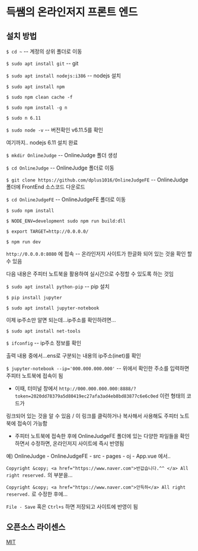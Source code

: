 # 득쌤의 온라인저지 프론트 엔드

## 설치 방법

`$ cd ~` -- 계정의 상위 폴더로 이동

`$ sudo apt install git` -- git 

`$ sudo apt install nodejs:i386` -- nodejs 설치

`$ sudo apt install npm`

`$ sudo npm clean cache -f`

`$ sudo npm install -g n`

`$ sudo n 6.11`

`$ sudo node -v` -- 버전확인 v6.11.5를 확인

여기까지.. nodejs 6.11 설치 완료

`$ mkdir OnlineJudge` -- OnlineJudge 폴더 생성

`$ cd OnlineJudge` -- OnlineJudge 폴더로 이동

`$ git clone https://github.com/dplus1016/OnlineJudgeFE` -- OnlineJudge 폴더에 FrontEnd 소스코드 다운로드

`$ cd OnlineJudgeFE` -- OnlineJudgeFE 폴더로 이동

`$ sudo npm install` 

`$ NODE_ENV=development sudo npm run build:dll`

`$ export TARGET=http://0.0.0.0/`

`$ npm run dev`

`http://0.0.0.0:8080` 에 접속 -- 온라인저지 사이트가 한글화 되어 있는 것을 확인 할 수 있음

다음 내용은 주피터 노트북을 활용하여 실시간으로 수정할 수 있도록 하는 것임

`$ sudo apt install python-pip` -- pip 설치

`$ pip install jupyter`

`$ sudo apt install jupyter-notebook`

이제 ip주소만 알면 되는데...ip주소를 확인하려면...

`$ sudo apt install net-tools` 

`$ ifconfig` -- ip주소 정보를 확인

출력 내용 중에서...ens로 구분되는 내용의 ip주소(inet)를 확인

`$ jupyter-notebook --ip='000.000.000.000'` -- 위에서 확인한 주소를 입력하면 주피터 노트북에 접속이 됨

- 이때, 터미널 창에서 `http://000.000.000.000:8888/?token=2020dd78379a5d80419ec27afa3ad4eb8bd83877c6e6c0ed` 이런 형태의 코드가

링크되어 있는 것을 알 수 있음 / 이 링크를 클릭하거나 복사해서 사용해도 주피터 노트북에 접속이 가능함

- 주피터 노트북에 접속한 후에 OnlineJudgeFE 폴더에 있는 다양한 파일들을 확인하면서 수정하면, 온라인저지 사이트에 즉시 반영됨

예) OnlineJudge - OnlineJudgeFE - src - pages - oj - App.vue 에서..

`Copyright &copy; <a href="https://www.naver.com">반갑습니다.^^ </a> All right reserved.` 의 부분을...

`Copyright &copy; <a href="https://www.naver.com">안득하</a> All right reserved.` 로 수정한 후에...

`File - Save` 혹은 `Ctrl+s` 하면 저장되고 사이트에 반영이 됨

## 오픈소스 라이센스

[MIT](http://opensource.org/licenses/MIT)
